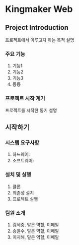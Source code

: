 # Kingmaker Web


## Project Introduction

프로젝트에서 이루고자 하는 목적 설명

### 주요 기능

1. 기능1
2. 기능2
3. 기능3
4. 등등

### 프로젝트 시작 계기

프로젝트를 시작한 동기 설명

## 시작하기

### 시스템 요구사항
1. 하드웨어:
2. 소프트웨어:

### 설치 및 실행
1. 클론
2. 의존성 설치
3. 프로젝트 실행

### 팀원 소개
1. 김세중, 맡은 역할, 이메일
2. 송윤수, 맡은 역할, 이메일
3. 이지해, 맡은 역할, 이메일
